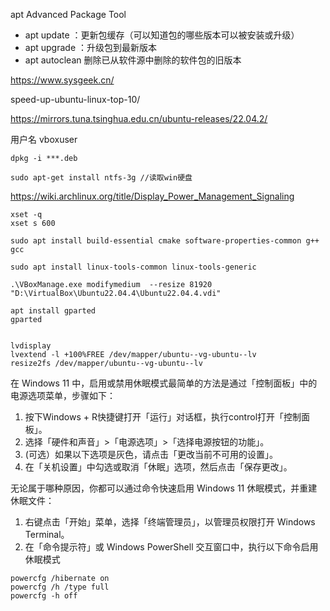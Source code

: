 
apt Advanced Package Tool
* apt update ：更新包缓存（可以知道包的哪些版本可以被安装或升级）
* apt upgrade ：升级包到最新版本
* apt autoclean 删除已从软件源中删除的软件包的旧版本

https://www.sysgeek.cn/

speed-up-ubuntu-linux-top-10/

https://mirrors.tuna.tsinghua.edu.cn/ubuntu-releases/22.04.2/

用户名
vboxuser


```
dpkg -i ***.deb 

sudo apt-get install ntfs-3g //读取win硬盘

```



https://wiki.archlinux.org/title/Display_Power_Management_Signaling

```
xset -q
xset s 600

```

```shell
sudo apt install build-essential cmake software-properties-common g++ gcc
```


```shell
sudo apt install linux-tools-common linux-tools-generic 
```


```
.\VBoxManage.exe modifymedium  --resize 81920 "D:\VirtualBox\Ubuntu22.04.4\Ubuntu22.04.4.vdi"

apt install gparted
gparted


lvdisplay
lvextend -l +100%FREE /dev/mapper/ubuntu--vg-ubuntu--lv
resize2fs /dev/mapper/ubuntu--vg-ubuntu--lv

```


在 Windows 11 中，启用或禁用休眠模式最简单的方法是通过「控制面板」中的电源选项菜单，步骤如下：
1. 按下Windows + R快捷键打开「运行」对话框，执行control打开「控制面板」。
2. 选择「硬件和声音」>「电源选项」>「选择电源按钮的功能」。
3. (可选）如果以下选项是灰色，请点击「更改当前不可用的设置」。
4. 在「关机设置」中勾选或取消「休眠」选项，然后点击「保存更改」。

无论属于哪种原因，你都可以通过命令快速启用 Windows 11 休眠模式，并重建休眠文件：
1. 右键点击「开始」菜单，选择「终端管理员」，以管理员权限打开 Windows Terminal。
2. 在「命令提示符」或 Windows PowerShell 交互窗口中，执行以下命令启用休眠模式
```
powercfg /hibernate on
powercfg /h /type full
powercfg -h off
```